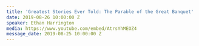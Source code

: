 ```yaml
---
title: 'Greatest Stories Ever Told: The Parable of the Great Banquet'
date: 2019-08-26 10:00:00 Z
speaker: Ethan Harrington
media: https://www.youtube.com/embed/AtrsYhMEOZ4
message_date: 2019-08-25 10:00:00 Z
---
```


